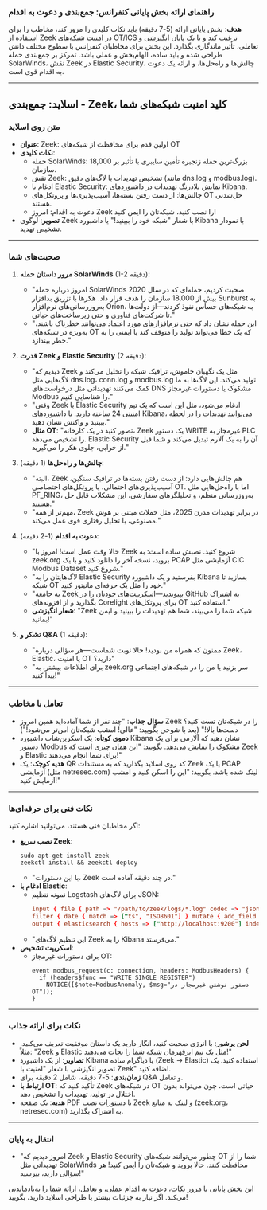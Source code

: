 ### راهنمای ارائه بخش پایانی کنفرانس: جمع‌بندی و دعوت به اقدام

**هدف**: بخش پایانی ارائه (5-7 دقیقه) باید نکات کلیدی را مرور کند، مخاطب را برای استفاده از Zeek در امنیت شبکه‌های OT/ICS ترغیب کند و با یک پایان انگیزشی و تعاملی، تأثیر ماندگاری بگذارد. این بخش برای مخاطبان کنفرانس با سطوح مختلف دانش طراحی شده و باید ساده، الهام‌بخش و عملی باشد. تمرکز بر جمع‌بندی حمله SolarWinds، نقش Zeek در Elastic Security، چالش‌ها و راه‌حل‌ها، و ارائه یک دعوت به اقدام قوی است.

---

## اسلاید: جمع‌بندی - Zeek، کلید امنیت شبکه‌های شما

### متن روی اسلاید
- **عنوان**: Zeek: اولین قدم برای محافظت از شبکه‌های OT
- **نکات کلیدی**:
  - حمله SolarWinds: بزرگ‌ترین حمله زنجیره تأمین سایبری با تأثیر بر 18,000 سازمان.
  - نقش Zeek: تشخیص تهدیدات با لاگ‌های دقیق (مانند dns.log و modbus.log).
  - ادغام با Elastic Security: نمایش بلادرنگ تهدیدات در داشبوردهای Kibana.
  - چالش‌ها: از دست رفتن بسته‌ها، آسیب‌پذیری‌ها و پروتکل‌های OT حل‌شدنی هستند.
  - دعوت به اقدام: امروز Zeek را نصب کنید، شبکه‌تان را ایمن کنید!
- **تصویر**: لوگوی Zeek با شعار "شبکه خود را ببینید!" یا داشبورد Kibana با نمودار تشخیص تهدید.

---

### صحبت‌های شما

1. **مرور داستان حمله SolarWinds** (1-2 دقیقه):
   - "امروز درباره حمله SolarWinds صحبت کردیم، حمله‌ای که در سال 2020 بیش از 18,000 سازمان را هدف قرار داد. هکرها با تزریق بدافزار Sunburst به به‌روزرسانی‌های نرم‌افزار Orion، به شبکه‌های حساس نفوذ کردند—از دولت‌ها تا شرکت‌های فناوری و حتی زیرساخت‌های حیاتی."
   - "این حمله نشان داد که حتی نرم‌افزارهای مورد اعتماد می‌توانند خطرناک باشند، به‌ویژه در شبکه‌های OT که یک خطا می‌تواند تولید را متوقف کند یا ایمنی را به خطر بیندازد."

2. **قدرت Zeek و Elastic Security** (2 دقیقه):
   - "دیدیم که Zeek مثل یک نگهبان خاموش، ترافیک شبکه را تحلیل می‌کند و لاگ‌هایی مثل dns.log، conn.log و modbus.log تولید می‌کند. این لاگ‌ها به ما کمک می‌کنند تهدیداتی مثل درخواست‌های DNS مشکوک یا دستورات غیرمجاز Modbus را شناسایی کنیم."
   - "وقتی Zeek با Elastic Security ادغام می‌شود، مثل این است که یک تیم امنیتی 24 ساعته دارید. با داشبوردهای Kibana، می‌توانید تهدیدات را در لحظه ببینید و واکنش نشان دهید."
   - **مثال OT**: "تصور کنید در یک کارخانه، Zeek یک دستور WRITE غیرمجاز به PLC را تشخیص می‌دهد. Elastic Security آن را به یک آلارم تبدیل می‌کند و شما قبل از خرابی، جلوی هکر را می‌گیرید."

3. **چالش‌ها و راه‌حل‌ها** (1 دقیقه):
   - "البته، Zeek هم چالش‌هایی دارد: از دست رفتن بسته‌ها در ترافیک سنگین، آسیب‌پذیری‌های احتمالی، یا پروتکل‌های اختصاصی OT. اما با راه‌حل‌هایی مثل PF_RING، به‌روزرسانی منظم، و تحلیلگرهای سفارشی، این مشکلات قابل حل هستند."
   - "مهم‌تر از همه، Zeek در برابر تهدیدات مدرن 2025، مثل حملات مبتنی بر هوش مصنوعی، با تحلیل رفتاری قوی عمل می‌کند."

4. **دعوت به اقدام** (1-2 دقیقه):
   - "حالا وقت عمل است! امروز با Zeek شروع کنید. نصبش ساده است: به zeek.org بروید، نسخه آخر را دانلود کنید و با یک PCAP آزمایشی مثل CIC Modbus Dataset شروع کنید."
   - "لاگ‌هایتان را به Elastic Security بفرستید و یک داشبورد Kibana بسازید تا شبکه OT خود را مثل یک حرفه‌ای مانیتور کنید."
   - "به جامعه Zeek بپیوندید—اسکریپت‌های خودتان را در GitHub به اشتراک بگذارید و از افزونه‌های Corelight برای پروتکل‌های OT استفاده کنید."
   - **شعار انگیزشی**: "Zeek شبکه شما را می‌بیند، شما هم تهدیدات را ببینید و ایمن بمانید!"

5. **تشکر و Q&A** (1 دقیقه):
   - "ممنون که همراه من بودید! حالا نوبت شماست—هر سؤالی درباره Zeek، Elastic، یا امنیت OT دارید؟"
   - "برای اطلاعات بیشتر، به zeek.org سر بزنید یا من را در شبکه‌های اجتماعی پیدا کنید!"

---

### تعامل با مخاطب
- **سؤال جذاب**: "چند نفر از شما آماده‌اید همین امروز Zeek را در شبکه‌تان تست کنید؟ دست‌ها بالا!" (بعد با شوخی بگویید: "عالی! امشب شبکه‌تان امن‌تر می‌شود!")
- **دموی کوتاه**: یک اسکرین‌شات داشبورد Kibana نشان دهید که آلارمی برای یک دستور Modbus مشکوک را نمایش می‌دهد. بگویید: "این همان چیزی است که Zeek و Elastic برای شما انجام می‌دهند!"
- **هدیه کوچک**: یک QR کد روی اسلاید بگذارید که به مستندات Zeek یا یک PCAP آزمایشی (مثل netresec.com) لینک شده باشد. بگویید: "این را اسکن کنید و امشب آزمایش کنید!"

---

### نکات فنی برای حرفه‌ای‌ها
اگر مخاطبان فنی هستند، می‌توانید اشاره کنید:
- **نصب سریع Zeek**:
  ```bash:disable-run
  sudo apt-get install zeek
  zeekctl install && zeekctl deploy
  ```
  - "با این دستورات، Zeek در چند دقیقه آماده است."
- **ادغام با Elastic**:
  - نمونه تنظیم Logstash برای لاگ‌های JSON:
    ```conf
    input { file { path => "/path/to/zeek/logs/*.log" codec => "json" } }
    filter { date { match => ["ts", "ISO8601"] } mutate { add_field => { "environment" => "OT" } } }
    output { elasticsearch { hosts => ["http://localhost:9200"] index => "zeek-%{+YYYY.MM.dd}" } }
    ```
  - "این تنظیم لاگ‌های Zeek را به Kibana می‌فرستد."
- **اسکریپت تشخیص**:
  - برای دستورات غیرمجاز OT:
    ```zeek
    event modbus_request(c: connection, headers: ModbusHeaders) {
      if (headers$func == "WRITE_SINGLE_REGISTER")
        NOTICE([$note=ModbusAnomaly, $msg="دستور نوشتن غیرمجاز در OT"]);
    }
    ```

---

### نکات برای ارائه جذاب
- **لحن پرشور**: با انرژی صحبت کنید، انگار دارید یک داستان موفقیت تعریف می‌کنید. مثلاً: "Zeek و Elastic مثل یک تیم ابرقهرمان شبکه شما را نجات می‌دهند!"
- **تصاویر**: از یک داشبورد Kibana یا دیاگرام ساده (Zeek → Elastic) استفاده کنید. یک تصویر انگیزشی با شعار "امنیت با Zeek" اضافه کنید.
- **زمان‌بندی**: 5-7 دقیقه، شامل 2 دقیقه برای Q&A و تعامل.
- **ارتباط با OT**: تأکید کنید که Zeek در شبکه‌های OT حیاتی است، چون می‌تواند بدون اختلال در تولید، تهدیدات را تشخیص دهد.
- **هدیه**: یک صفحه PDF با دستورات نصب Zeek و لینک به منابع (zeek.org، netresec.com) به اشتراک بگذارید.

---

### انتقال به پایان
- "امروز دیدیم که Zeek و Elastic Security چطور می‌توانند شبکه‌های OT شما را از تهدیداتی مثل SolarWinds محافظت کنند. حالا بروید و شبکه‌تان را ایمن کنید! هر سؤالی دارید، بپرسید!"

این بخش پایانی با مرور نکات، دعوت به اقدام عملی، و تعامل، ارائه شما را به‌یادماندنی می‌کند. اگر نیاز به جزئیات بیشتر یا طراحی اسلاید دارید، بگویید!
```